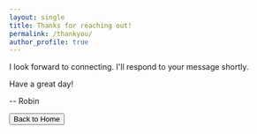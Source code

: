 ```yaml
---
layout: single
title: Thanks for reaching out!
permalink: /thankyou/
author_profile: true
---
```


I look forward to connecting. I'll respond to your message shortly.

Have a great day!

-- Robin

<a href="/"><button class="btn btn--primary">Back to Home</button></a>
